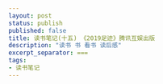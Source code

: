 ```yaml
---
layout: post
status: publish
published: false
title: 读书笔记(十五) 《2019足迹》腾讯互娱出版
description: "读书 书 看书 读后感"
excerpt_separator: ===
tags:
- 读书笔记
---
```







